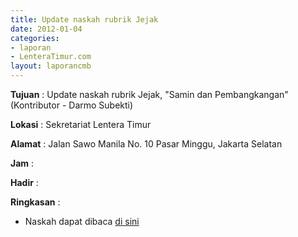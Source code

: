 ```yaml
---
title: Update naskah rubrik Jejak
date: 2012-01-04
categories:
- laporan
- LenteraTimur.com
layout: laporancmb
---
```


**Tujuan** : Update naskah rubrik Jejak, "Samin dan Pembangkangan" (Kontributor - Darmo Subekti)

**Lokasi** : Sekretariat Lentera Timur

**Alamat** : Jalan Sawo Manila No. 10 Pasar Minggu, Jakarta Selatan

**Jam** : 

**Hadir** : 

**Ringkasan** : 
* Naskah dapat dibaca [di sini](http://www.lenteratimur.com/2012/01/samin-dan-pembangkangan/)
